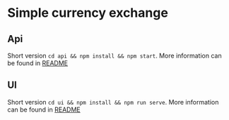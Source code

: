 # Simple currency exchange

## Api

Short version `cd api && npm install && npm start`.
More information can be found in [README](api/README.md)

## UI

Short version `cd ui && npm install && npm run serve`.
More information can be found in [README](ui/README.md)
